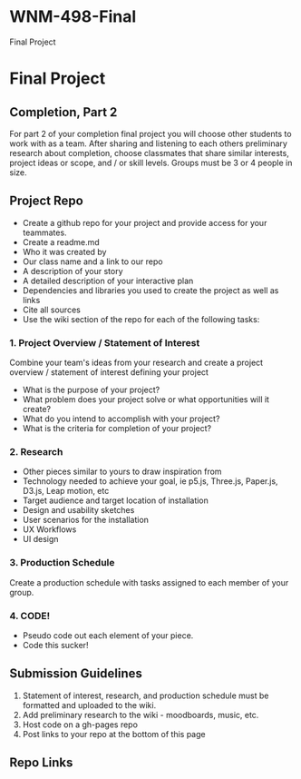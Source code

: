 WNM-498-Final
=============

Final Project

# Final Project

## Completion, Part 2

For part 2 of your completion final project you will choose other students to work with as a team. After sharing and listening to each others preliminary research about completion, choose classmates that share similar interests, project ideas or scope, and / or skill levels. Groups must be 3 or 4 people in size.

## Project Repo
* Create a github repo for your project and provide access for your teammates.
* Create a readme.md
 * Who it was created by
 * Our class name and a link to our repo
 * A description of your story
 * A detailed description of your interactive plan
 * Dependencies and libraries you used to create the project as well as links 
 * Cite all sources
* Use the wiki section of the repo for each of the following tasks:


### 1. Project Overview / Statement of Interest
Combine your team's ideas from your research and create a project overview / statement of interest defining your project
 * What is the purpose of your project?
 * What problem does your project solve or what opportunities will it create?
 * What do you intend to accomplish with your project?
 * What is the criteria for completion of your project?

### 2. Research
* Other pieces similar to yours to draw inspiration from
* Technology needed to achieve your goal, ie p5.js, Three.js, Paper.js, D3.js, Leap motion, etc
* Target audience and target location of installation
* Design and usability sketches
* User scenarios for the installation
* UX Workflows
* UI design

### 3. Production Schedule
Create a production schedule with tasks assigned to each member of your group. 

### 4. CODE!
* Pseudo code out each element of your piece.
* Code this sucker!

## Submission Guidelines
1. Statement of interest, research, and production schedule must be formatted and uploaded to the wiki.
2. Add preliminary research to the wiki - moodboards, music, etc.
2. Host code on a gh-pages repo
4. Post links to your repo at the bottom of this page

## Repo Links

